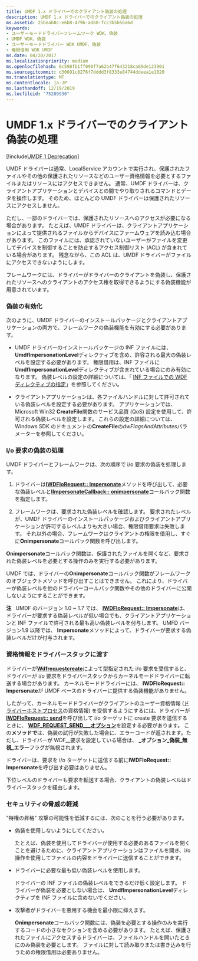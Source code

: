 ```yaml
---
title: UMDF 1.x ドライバーでのクライアント偽装の処理
description: UMDF 1.x ドライバーでのクライアント偽装の処理
ms.assetid: 25beab8c-e6b8-479b-ad60-fcc3b5b56a6d
keywords:
- ユーザーモードドライバーフレームワーク WDK、偽装
- UMDF WDK、偽装
- ユーザーモードドライバー WDK UMDF、偽装
- 権限借用 WDK UMDF
ms.date: 04/20/2017
ms.localizationpriority: medium
ms.openlocfilehash: 0c598fb1ff090f7a62b47f643218ca89de123901
ms.sourcegitcommit: d30691c8276f7dddd3f8333e84744ddeea1e1020
ms.translationtype: MT
ms.contentlocale: ja-JP
ms.lasthandoff: 12/19/2019
ms.locfileid: "75209930"
---
```

# <a name="handling-client-impersonation-in-umdf-1x-drivers"></a>UMDF 1.x ドライバーでのクライアント偽装の処理


[!include[UMDF 1 Deprecation](../includes/umdf-1-deprecation.md)]

UMDF ドライバーは通常、LocalService アカウントで実行され、保護されたファイルやその他の保護されたリソースなどのユーザー資格情報を必要とするファイルまたはリソースにはアクセスできません。 通常、UMDF ドライバーは、クライアントアプリケーションとデバイスとの間でやり取りされるコマンドとデータを操作します。 そのため、ほとんどの UMDF ドライバーは保護されたリソースにアクセスしません。

ただし、一部のドライバーでは、保護されたリソースへのアクセスが必要になる場合があります。 たとえば、UMDF ドライバーは、クライアントアプリケーションによって提供されるファイルからデバイスにファームウェアを読み込む場合があります。 このファイルには、承認されていないユーザーがファイルを変更してデバイスを制御することを防止するアクセス制御リスト (ACL) が含まれている場合があります。 残念ながら、この ACL は、UMDF ドライバーがファイルにアクセスできないようにします。

フレームワークには、ドライバーがドライバーのクライアントを偽装し、保護されたリソースへのクライアントのアクセス権を取得できるようにする偽装機能が用意されています。

### <a name="enabling-impersonation"></a>偽装の有効化

次のように、UMDF ドライバーのインストールパッケージとクライアントアプリケーションの両方で、フレームワークの偽装機能を有効にする必要があります。

-   UMDF ドライバーのインストールパッケージの INF ファイルには、 **UmdfImpersonationLevel**ディレクティブを含め、許容される最大の偽装レベルを設定する必要があります。 権限借用は、INF ファイルに**UmdfImpersonationLevel**ディレクティブが含まれている場合にのみ有効になります。 偽装レベルの設定の詳細については、「 [INF ファイルでの WDF ディレクティブの指定](specifying-wdf-directives-in-inf-files.md)」を参照してください。

-   クライアントアプリケーションは、各ファイルハンドルに対して許可されている偽装レベルを設定する必要があります。 アプリケーションでは、Microsoft Win32 **CreateFile**関数のサービス品質 (QoS) 設定を使用して、許可される偽装レベルを設定します。 これらの設定の詳細については、Windows SDK のドキュメントの**CreateFile**の*dwFlagsAndAttributes*パラメーターを参照してください。

### <a name="handling-impersonation-for-an-io-request"></a>I/o 要求の偽装の処理

UMDF ドライバーとフレームワークは、次の順序で i/o 要求の偽装を処理します。

1.  ドライバーは[**IWDFIoRequest:: Impersonate**](https://docs.microsoft.com/windows-hardware/drivers/ddi/wudfddi/nf-wudfddi-iwdfiorequest-impersonate)メソッドを呼び出して、必要な偽装レベルと[**IImpersonateCallback:: onimpersonate**](https://docs.microsoft.com/windows-hardware/drivers/ddi/wudfddi/nf-wudfddi-iimpersonatecallback-onimpersonate)コールバック関数を指定します。

2.  フレームワークは、要求された偽装レベルを確認します。 要求されたレベルが、UMDF ドライバーのインストールパッケージおよびクライアントアプリケーションが許可するレベルよりも大きい場合、権限借用要求は失敗します。 それ以外の場合、フレームワークはクライアントの権限を借用し、すぐに**Onimpersonate**コールバック関数を呼び出します。

**Onimpersonate**コールバック関数は、保護されたファイルを開くなど、要求された偽装レベルを必要とする操作のみを実行する必要があります。

UMDF では、ドライバーの**Onimpersonate**コールバック関数がフレームワークのオブジェクトメソッドを呼び出すことはできません。 これにより、ドライバーが偽装レベルを他のドライバーコールバック関数やその他のドライバーに公開しないようにすることができます。

**注**   UMDF のバージョン 1.0 ~ 1.7 では、 [**IWDFIoRequest:: Impersonate**](https://docs.microsoft.com/windows-hardware/drivers/ddi/wudfddi/nf-wudfddi-iwdfiorequest-impersonate)は、ドライバーが要求する偽装レベルが低い場合でも、クライアントアプリケーションと INF ファイルで許可される最も高い偽装レベルを付与します。 UMFD バージョン1.9 以降では、 **Impersonate**メソッドによって、ドライバーが要求する偽装レベルだけが付与されます。

 

### <a name="passing-credentials-down-the-driver-stack"></a>資格情報をドライバースタックに渡す

ドライバーが[**Wdfrequestcreate**](https://docs.microsoft.com/windows-hardware/drivers/ddi/wudfddi_types/ne-wudfddi_types-_wdf_request_type)によって型指定された i/o 要求を受信すると、ドライバーが i/o 要求をドライバースタックからカーネルモードドライバーに転送する場合があります。 カーネルモードドライバーには、 **IWDFIoRequest:: Impersonate**が UMDF ベースのドライバーに提供する偽装機能がありません。

したがって、カーネルモードドライバーがクライアントのユーザー資格情報 ([ドライバーホストプロセス](umdf-driver-host-process.md)の資格情報) を受信するようにするには、ドライバーが[**IWDFIoRequest:: send**](https://docs.microsoft.com/windows-hardware/drivers/ddi/wudfddi/nf-wudfddi-iwdfiorequest-send)を呼び出して i/o ターゲットに create 要求を送信するときに、 [**WDF\_REQUEST\_SEND\_\_\_オプション**](https://docs.microsoft.com/windows-hardware/drivers/ddi/wudfddi_types/ne-wudfddi_types-_wdf_request_send_options_flags)を設定する必要があります。 この**メソッドで**は、偽装の試行が失敗した場合に、エラーコードが返されます。ただし、ドライバーが WDF\_\_要求を設定している場合は、 **\_オプション\_偽装\_無視\_エラー**フラグが無視されます。

ドライバーは、要求を i/o ターゲットに送信する前に**IWDFIoRequest:: Impersonate**を呼び出す必要はありません。

下位レベルのドライバーも要求を転送する場合、クライアントの偽装レベルはドライバースタックを経由します。

### <a name="reducing-security-threats"></a>セキュリティの脅威の軽減

"特権の昇格" 攻撃の可能性を低減するには、次のことを行う必要があります。

-   偽装を使用しないようにしてください。

    たとえば、偽装を使用してドライバーが使用する必要のあるファイルを開くことを避けるために、クライアントアプリケーションはファイルを開き、i/o 操作を使用してファイルの内容をドライバーに送信することができます。

-   ドライバーに必要な最も低い偽装レベルを使用します。

    ドライバーの INF ファイルの偽装レベルをできるだけ低く設定します。 ドライバーが偽装を必要としない場合は、 **UmdfImpersonationLevel**ディレクティブを INF ファイルに含めないでください。

-   攻撃者がドライバーを悪用する機会を最小限に抑えます。

    **Onimpersonate**コールバック関数には、偽装を必要とする操作のみを実行するコードの小さなセクションを含める必要があります。 たとえば、保護されたファイルにアクセスするドライバーは、ファイルハンドルを開いたときにのみ偽装を必要とします。 ファイルに対して読み取りまたは書き込みを行うための権限借用は必要ありません。

 

 





